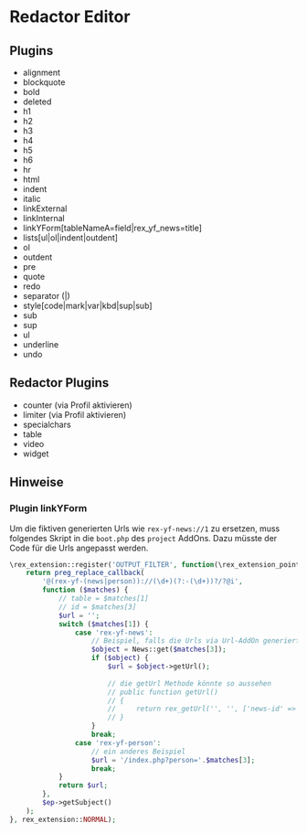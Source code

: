 # Redactor Editor

## Plugins

- alignment
- blockquote
- bold
- deleted
- h1
- h2
- h3
- h4
- h5
- h6
- hr
- html
- indent
- italic
- linkExternal
- linkInternal
- linkYForm[tableNameA=field|rex_yf_news=title]
- lists[ul|ol|indent|outdent]
- ol
- outdent
- pre 
- quote
- redo
- separator (|)
- style[code|mark|var|kbd|sup|sub]
- sub
- sup
- ul
- underline
- undo


## Redactor Plugins

- counter (via Profil aktivieren)
- limiter (via Profil aktivieren)
- specialchars
- table
- video
- widget


## Hinweise 

### Plugin linkYForm

Um die fiktiven generierten Urls wie `rex-yf-news://1` zu ersetzen, muss folgendes Skript in die `boot.php` des `project` AddOns.
Dazu müsste der Code für die Urls angepasst werden. 

```php
\rex_extension::register('OUTPUT_FILTER', function(\rex_extension_point $ep) {
    return preg_replace_callback(
        '@(rex-yf-(news|person))://(\d+)(?:-(\d+))?/?@i',
        function ($matches) {
            // table = $matches[1]
            // id = $matches[3]
            $url = '';
            switch ($matches[1]) {
                case 'rex-yf-news':
                    // Beispiel, falls die Urls via Url-AddOn generiert werden 
                    $object = News::get($matches[3]);
                    if ($object) {
                        $url = $object->getUrl();
                        
                        // die getUrl Methode könnte so aussehen
                        // public function getUrl()
                        // {
                        //     return rex_getUrl('', '', ['news-id' => $this->id]);
                        // }
                    }
                    break;
                case 'rex-yf-person':
                    // ein anderes Beispiel 
                    $url = '/index.php?person='.$matches[3];
                    break;
            }
            return $url;
        },
        $ep->getSubject()
    );
}, rex_extension::NORMAL);
```
